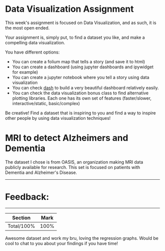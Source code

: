 # Data Visualization Assignment

This week's assignment is focused on Data Visualization, and as such, it is the most open ended.

Your assignment is, simply put, to find a dataset you like, and make a compelling data visualization.

You have different options:

* You can create a folium map that tells a story (and save it to html)
* You can create a dashboard (using jupyter dashboards and ipywidget for example)
* You can create a jupyter notebook where you tell a story using data visualization
* You can check [dash](https://plot.ly/products/dash/) to build a very beautiful dashboard relatively easily.
* You can check the data visualization bonus class to find alternative plotting libraries. Each one has its own set of features (faster/slower, interactive/static, basic/complex)

Be creative! Find a dataset that is inspiring to you and find a way to inspire other people by using data visualization techniques!

# MRI to detect Alzheimers and Dementia

The dataset I chose is from OASIS, an organization making MRI data publicly available for research. This set is focused on patients with Dementia and Alzheimer's Disease. 

------------------------------------------------------------------------------------------------
# Feedback: 
------------------------------------------------------------------------------------------------

| Section | Mark | 
|---|---| 
| Total/100% | 100% | 

Awesome dataset and work my bru, loving the regression graphs. Would be cool to chat to you about your findings if you have time!
